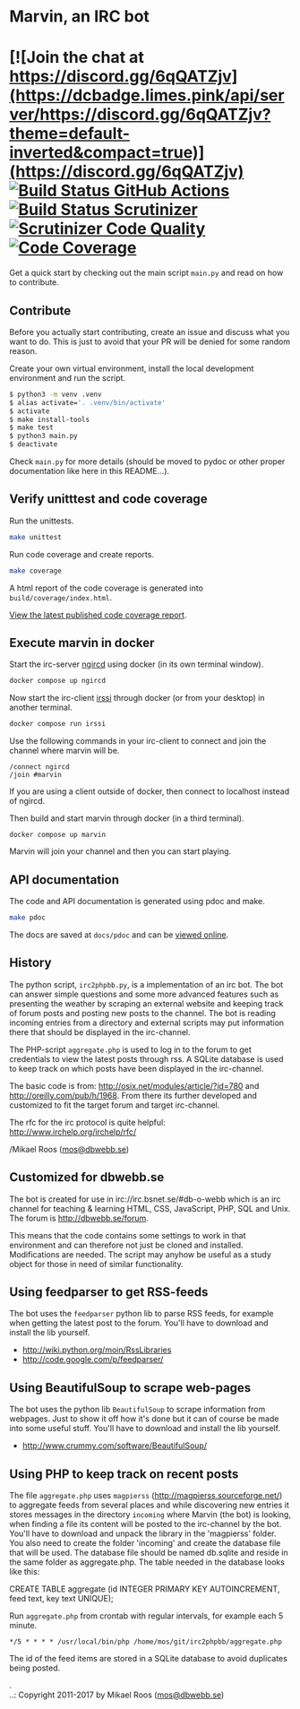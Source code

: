 Marvin, an IRC bot
==================

[![Join the chat at https://discord.gg/6qQATZjv](https://dcbadge.limes.pink/api/server/https://discord.gg/6qQATZjv?theme=default-inverted&compact=true)](https://discord.gg/6qQATZjv)
[![Build Status GitHub Actions](https://github.com/mosbth/irc2phpbb/actions/workflows/main.yml/badge.svg)](https://github.com/mosbth/irc2phpbb/actions)
[![Build Status Scrutinizer](https://scrutinizer-ci.com/g/mosbth/irc2phpbb/badges/build.png?b=master)](https://scrutinizer-ci.com/g/mosbth/irc2phpbb/build-status/master)
[![Scrutinizer Code Quality](https://scrutinizer-ci.com/g/mosbth/irc2phpbb/badges/quality-score.png?b=master)](https://scrutinizer-ci.com/g/mosbth/irc2phpbb/?branch=master)
[![Code Coverage](https://scrutinizer-ci.com/g/mosbth/irc2phpbb/badges/coverage.png?b=master)](https://scrutinizer-ci.com/g/mosbth/irc2phpbb/?branch=master)
=======

Get a quick start by checking out the main script `main.py` and read on how to contribute.



Contribute
--------------------------

Before you actually start contributing, create an issue and discuss what you want to do. This is just to avoid that your PR will be denied for some random reason. 

Create your own virtual environment, install the local development environment and run the script. 

```bash
$ python3 -m venv .venv
$ alias activate='. .venv/bin/activate'
$ activate
$ make install-tools
$ make test
$ python3 main.py
$ deactivate
```

Check `main.py` for more details (should be moved to pydoc or other proper documentation like here in this README...).



Verify unitttest and code coverage
--------------------------

Run the unittests.

```bash
make unittest
```

Run code coverage and create reports.

```bash
make coverage
```

A html report of the code coverage is generated into `build/coverage/index.html`.

[View the latest published code coverage report](https://mosbth.github.io/irc2phpbb/coverage/).



Execute marvin in docker
--------------------------

Start the irc-server [ngircd](https://hub.docker.com/r/linuxserver/ngircd) using docker (in its own terminal window).

```bash
docker compose up ngircd
```

Now start the irc-client [irssi](https://hub.docker.com/_/irssi) through docker (or from your desktop) in another terminal.

```bash
docker compose run irssi
```

Use the following commands in your irc-client to connect and join the channel where marvin will be.

```
/connect ngircd
/join #marvin
```

If you are using a client outside of docker, then connect to localhost instead of ngircd.

Then build and start marvin through docker (in a third terminal). 

```
docker compose up marvin
```

Marvin will join your channel and then you can start playing.



API documentation 
--------------------------

The code and API documentation is generated using pdoc and make.

```bash
make pdoc
```

The docs are saved at `docs/pdoc` and can be [viewed online](https://mosbth.github.io/irc2phpbb/pdoc/).



History
--------------------------
The python script, `irc2phpbb.py`, is a implementation of an irc bot. The bot can answer 
simple questions and some more advanced features such as presenting the weather by 
scraping an external website and keeping track of forum posts and posting new posts to 
the channel. The bot is reading incoming entries from a directory and external scripts may 
put information there that should be displayed in the irc-channel.

The PHP-script `aggregate.php` is used to log in to the forum to get credentials to view 
the latest posts through rss. A SQLite database is used to keep track on which posts 
have been displayed in the irc-channel.

The basic code is from: http://osix.net/modules/article/?id=780 and 
http://oreilly.com/pub/h/1968. From there its further developed and customized to fit the target
forum and target irc-channel.

The rfc for the irc protocol is quite helpful: http://www.irchelp.org/irchelp/rfc/

/Mikael Roos (mos@dbwebb.se)


Customized for dbwebb.se
----------------------------

The bot is created for use in irc://irc.bsnet.se/#db-o-webb which is an irc channel for 
teaching & learning HTML, CSS, JavaScript, PHP, SQL and Unix. The forum is http://dbwebb.se/forum. 

This means that the code contains some settings to work in that environment and can therefore
not just be cloned and installed. Modifications are needed. The script may anyhow be useful 
as a study object for those in need of similar functionality.


Using feedparser to get RSS-feeds
---------------------------------

The bot uses the `feedparser` python lib to parse RSS feeds, for example when getting the latest post to
the forum. You'll have to download and install the lib yourself.

* http://wiki.python.org/moin/RssLibraries
* http://code.google.com/p/feedparser/


Using BeautifulSoup to scrape web-pages
--------------------------------------

The bot uses the python lib `BeautifulSoup` to scrape information from webpages. Just to show it 
off how it's done but it can of course be made into some useful stuff. 
You'll have to download and install the lib yourself.

* http://www.crummy.com/software/BeautifulSoup/


Using PHP to keep track on recent posts
---------------------------------------

The file `aggregate.php` uses `magpierss` (http://magpierss.sourceforge.net/) to aggregate feeds from
several places and while discovering new entries it stores messages in the directory `incoming`
where Marvin (the bot) is looking, when finding a file its content will be posted to the 
irc-channel by the bot. You'll have to download and unpack the library in the 'magpierss' folder.
You also need to create the folder 'incoming' and create the database file that will be used. The 
database file should be named db.sqlite and reside in the same folder as aggregate.php. The table 
needed in the database looks like this:

CREATE TABLE aggregate (id INTEGER PRIMARY KEY AUTOINCREMENT, feed text, key text UNIQUE);

Run `aggregate.php` from crontab with regular intervals, for example each 5 minute.

```
*/5 * * * * /usr/local/bin/php /home/mos/git/irc2phpbb/aggregate.php
```
The id of the feed items are stored in a SQLite database to avoid duplicates being posted.



 .   
..:  Copyright 2011-2017 by Mikael Roos (mos@dbwebb.se)
